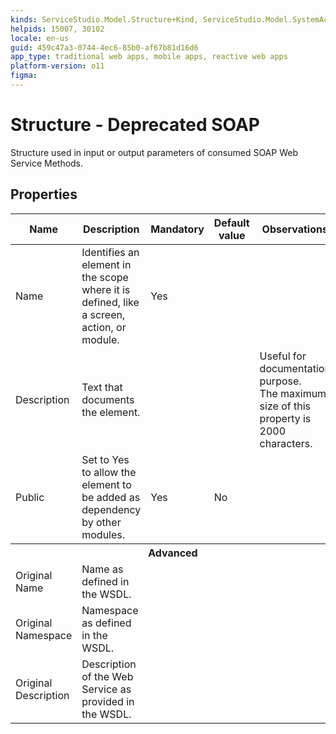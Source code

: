 ```yaml
---
kinds: ServiceStudio.Model.Structure+Kind, ServiceStudio.Model.SystemActionStructure+Kind, ServiceStudio.Model.WebReferenceStructure+Kind, ServiceStudio.Model.ReferenceStructure+Kind
helpids: 15007, 30102
locale: en-us
guid: 459c47a3-0744-4ec6-85b0-af67b81d16d6
app_type: traditional web apps, mobile apps, reactive web apps
platform-version: o11
figma:
---
```


# Structure - Deprecated SOAP

Structure used in input or output parameters of consumed SOAP Web Service Methods.  

## Properties

<table markdown="1">
<thead>
<tr>
<th>Name</th>
<th>Description</th>
<th>Mandatory</th>
<th>Default value</th>
<th>Observations</th>
</tr>
</thead>
<tbody>
<tr>
<td title="Name">Name</td>
<td>Identifies an element in the scope where it is defined, like a screen, action, or module.</td>
<td>Yes</td>
<td></td>
<td></td>
</tr>
<tr>
<td title="Description">Description</td>
<td>Text that documents the element.</td>
<td></td>
<td></td>
<td>Useful for documentation purpose.<br/>The maximum size of this property is 2000 characters.</td>
</tr>
<tr>
<td title="Public">Public</td>
<td>Set to Yes to allow the element to be added as dependency by other modules.</td>
<td>Yes</td>
<td>No</td>
<td></td>
</tr>
<tr >
<th colspan="5">Advanced</th>
</tr>
<tr>
<td title="Original Name">Original Name</td>
<td>Name as defined in the WSDL.</td>
<td></td>
<td></td>
<td></td>
</tr>
<tr>
<td title="Original Namespace">Original Namespace</td>
<td>Namespace as defined in the WSDL.</td>
<td></td>
<td></td>
<td></td>
</tr>
<tr>
<td title="Original Description">Original Description</td>
<td>Description of the Web Service as provided in the WSDL.</td>
<td></td>
<td></td>
<td></td>
</tr>
</tbody>
</table>

